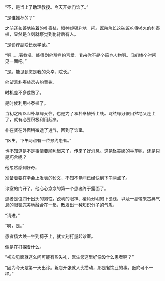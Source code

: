 “不，是当上了助理教授。今天开始门诊了。”

“是谁推荐的？”

之前还和善地笑着的朴泰植，眼神却锐利地一闪。医院院长这碗饭吃得够久的朴泰植，显然是立刻就察觉到他背后有人。

“是诊疗副院长表学范。”

“啊……表教授。能得到他那样的喜爱，看来你不是个简单人物啊。我们找个时间见一面吧。”

“是。能见到您是我的荣幸，院长。”

他望着朴泰植远去的背影。

时机差不多成熟了。

是时候利用朴泰植了。

当初之所以和朴草绿交往，也是为了和朴泰植搭上线。既然缘分很自然地又连上了，就有必要积极利用起来。

朴在贤在外面稍微透了透气，回到了诊室。

“医生，下午两点有一位预约患者。”

也不知道是不是事情要顺利起来了，传来了好消息。这是赵美娜的手笔呢，还是只是巧合呢？

他忽然感到好奇。

准备着要在学会上发表的论文，不知不觉间已经快到下午两点了。

诊室的门开了，他心心念念的第一个患者终于露面了。

患者是位四十出头的男性。锐利的眼神、棱角分明的下颌线，以及一副带来古典气息的眼镜完美地融合在一起，散发出一种知识分子的气质。

“请进。”

“啊，是。”

患者杨大焕一坐到椅子上，就立刻打量起诊室。

像是在打探着什么。

“初次见面就这么问可能有些失礼，医生您这里好像没什么患者啊？”

“因为今天是第一天出诊。新店开张就人头攒动，那是餐饮业的事。医院可不一样。”